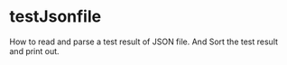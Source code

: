 # testJsonfile
How to read and parse a test result of JSON file. And Sort the test result and print out. 
